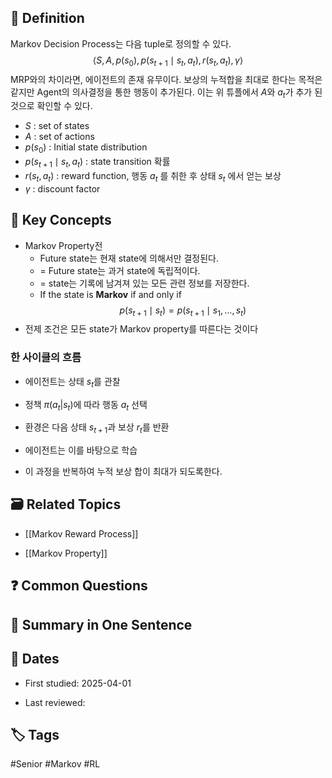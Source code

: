 ## 📖 Definition

Markov Decision Process는 다음 tuple로 정의할 수 있다.
$$
\left<S,  A,p(s_0), p(s_{t+1} \mid s_t, a_t), r(s_t, a_t), \gamma\right>
$$
MRP와의 차이라면, 에이전트의 존재 유무이다. 보상의 누적합을 최대로 한다는 목적은 같지만 Agent의 의사결정을 통한 행동이 추가된다. 이는 위 튜플에서 $A$와 $a_t$가 추가 된 것으로 확인할 수 있다.
- $S$ : set of states
- $A$ : set of actions
- $p(s_0)$ : Initial state distribution
- $p(s_{t+1} \mid s_t, a_t)$ : state transition 확률
- $r(s_t, a_t)$ : reward function, 행동 $a_t$ 를 취한 후 상태 $s_t$ 에서 얻는 보상
- $\gamma$ : discount factor

## 📝 Key Concepts

- Markov Property전
	- Future state는 현재 state에 의해서만 결정된다. 
	- = Future state는 과거 state에 독립적이다.
	- = state는 기록에 남겨져 있는 모든 관련 정보를 저장한다.
	- If the state is **Markov** if and only if
$$
p(s_{t+1} \mid s_t) = p(s_{t+1} \mid s_1, \dots , s_t)
$$
- 전제 조건은 모든 state가 Markov property를 따른다는 것이다
### 한 사이클의 흐름 
- 에이전트는 상태 $s_t$​를 관찰
    
- 정책 $\pi(a_t | s_t)$에 따라 행동 $a_t$​ 선택
    
- 환경은 다음 상태 $s_{t+1}$과 보상 $r_t$를 반환
    
- 에이전트는 이를 바탕으로 학습
    
- 이 과정을 반복하여 누적 보상 합이 최대가 되도록한다.
## 🗃️ Related Topics

- [[Markov Reward Process]]
    
- [[Markov Property]]    

## ❓ Common Questions

## 🧠 Summary in One Sentence

## 📅 Dates

- First studied: 2025-04-01
    
- Last reviewed:
    

## 🏷️ Tags

#Senior #Markov #RL 